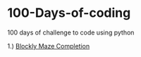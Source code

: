 # 100-Days-of-coding
100 days of challenge to code using python

1.) [Blockly Maze Completion](level_10.md)
